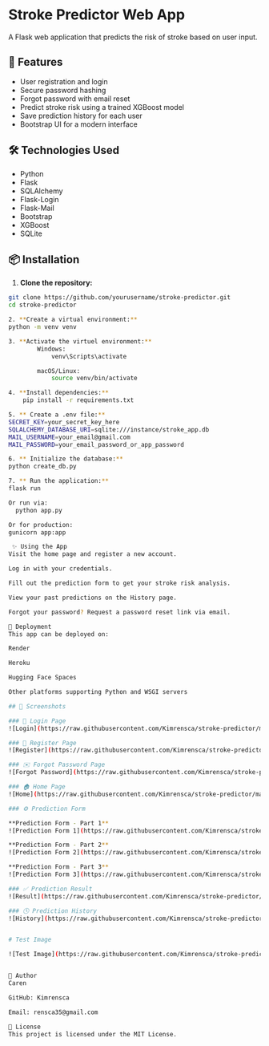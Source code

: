 # Stroke Predictor Web App

A Flask web application that predicts the risk of stroke based on user input.

## 🚀 Features

- User registration and login
- Secure password hashing
- Forgot password with email reset
- Predict stroke risk using a trained XGBoost model
- Save prediction history for each user
- Bootstrap UI for a modern interface

## 🛠 Technologies Used

- Python
- Flask
- SQLAlchemy
- Flask-Login
- Flask-Mail
- Bootstrap
- XGBoost
- SQLite

## 📦 Installation

1. **Clone the repository:**

```bash
git clone https://github.com/yourusername/stroke-predictor.git
cd stroke-predictor

2. **Create a virtual environment:**
python -m venv venv

3. **Activate the virtuel environment:**
        Windows:
            venv\Scripts\activate

        macOS/Linux:
            source venv/bin/activate

4. **Install dependencies:**
    pip install -r requirements.txt

5. ** Create a .env file:**
SECRET_KEY=your_secret_key_here
SQLALCHEMY_DATABASE_URI=sqlite:///instance/stroke_app.db
MAIL_USERNAME=your_email@gmail.com
MAIL_PASSWORD=your_email_password_or_app_password

6. ** Initialize the database:**
python create_db.py

7. ** Run the application:**
flask run

Or run via:
  python app.py

Or for production:
gunicorn app:app

 ✨ Using the App
Visit the home page and register a new account.

Log in with your credentials.

Fill out the prediction form to get your stroke risk analysis.

View your past predictions on the History page.

Forgot your password? Request a password reset link via email.

🔗 Deployment
This app can be deployed on:

Render

Heroku

Hugging Face Spaces

Other platforms supporting Python and WSGI servers

## 📸 Screenshots

### 🔑 Login Page
![Login](https://raw.githubusercontent.com/Kimrensca/stroke-predictor/main/static/screenshots/login.png)

### 📝 Register Page
![Register](https://raw.githubusercontent.com/Kimrensca/stroke-predictor/main/static/screenshots/register.png)

### ✉️ Forgot Password Page
![Forgot Password](https://raw.githubusercontent.com/Kimrensca/stroke-predictor/main/static/screenshots/forgot_password.png)

### 🏠 Home Page
![Home](https://raw.githubusercontent.com/Kimrensca/stroke-predictor/main/static/screenshots/home.png)

### ⚙️ Prediction Form

**Prediction Form - Part 1**  
![Prediction Form 1](https://raw.githubusercontent.com/Kimrensca/stroke-predictor/main/static/screenshots/predict_form.png)

**Prediction Form - Part 2**  
![Prediction Form 2](https://raw.githubusercontent.com/Kimrensca/stroke-predictor/main/static/screenshots/predict_form2.png)

**Prediction Form - Part 3**  
![Prediction Form 3](https://raw.githubusercontent.com/Kimrensca/stroke-predictor/main/static/screenshots/predict_form3.png)

### ✅ Prediction Result
![Result](https://raw.githubusercontent.com/Kimrensca/stroke-predictor/main/static/screenshots/result.png)

### 🕓 Prediction History
![History](https://raw.githubusercontent.com/Kimrensca/stroke-predictor/main/static/screenshots/history.png)


# Test Image

![Test Image](https://raw.githubusercontent.com/Kimrensca/stroke-predictor/main/static/screenshots/login.png)


👤 Author
Caren

GitHub: Kimrensca

Email: rensca35@gmail.com

📜 License
This project is licensed under the MIT License.



